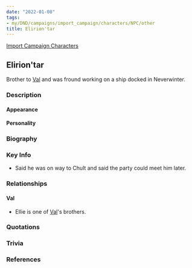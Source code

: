 ```yaml
---
date: "2022-01-08"
tags:
- my/DND/campaigns/import_campaign/characters/NPC/other
title: Elirion'tar
---
```


[Import Campaign Characters](/dnd/characters/)

## Elirion'tar

Brother to [Val](/dnd/characters/val/) and was fround working on a ship docked in Neverwinter.

### Description

#### Appearance

#### Personality

### Biography

### Key Info

- Said he was on way to Chult and said the party could meet him later.

### Relationships

#### Val

- Ellie is one of [Val](/dnd/characters/val/)'s brothers.

### Quotations

### Trivia

### References
